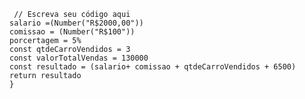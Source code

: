 ```function calculaSalario(qtdeCarrosVendidos, valorTotalVendas) {
 // Escreva seu código aqui
salario =(Number("R$2000,00"))
comissao = (Number("R$100"))
porcertagem = 5%
const qtdeCarroVendidos = 3
const valorTotalVendas = 130000
const resultado = (salario+ comissao + qtdeCarroVendidos + 6500)
return resultado
}